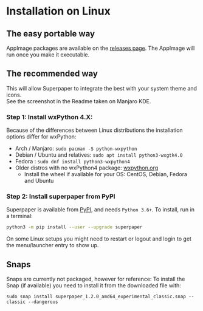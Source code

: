 # Installation on Linux


## The easy portable way

AppImage packages are available on the [releases page](https://github.com/hhannine/superpaper/releases). The AppImage will run once you make it executable.


## The recommended way

This will allow Superpaper to integrate the best with your system theme and icons.  
See the screenshot in the Readme taken on Manjaro KDE.


### Step 1: Install wxPython 4.X:

Because of the differences between Linux distributions the installation options differ for wxPython:

- Arch / Manjaro: `sudo pacman -S python-wxpython`
- Debian / Ubuntu and relatives: `sudo apt install python3-wxgtk4.0`
- Fedora : `sudo dnf install python3-wxpython4`
- Older distros with no wxPython4 package: [wxpython.org](https://wxpython.org/pages/downloads/)
  - Install the wheel if available for your OS: CentOS, Debian, Fedora and Ubuntu


### Step 2: Install superpaper from PyPI

Superpaper is available from [PyPI](https://pypi.org/project/superpaper), and needs `Python 3.6+`. To install, run in a terminal:

```sh
python3 -m pip install --user --upgrade superpaper
```
On some Linux setups you might need to restart or logout and login to get the menu/launcher entry to show up.


## Snaps

Snaps are currently not packaged, however for reference: To install the Snap (if available) you need to install it from the downloaded file with:
```
sudo snap install superpaper_1.2.0_amd64_experimental_classic.snap --classic --dangerous
```
